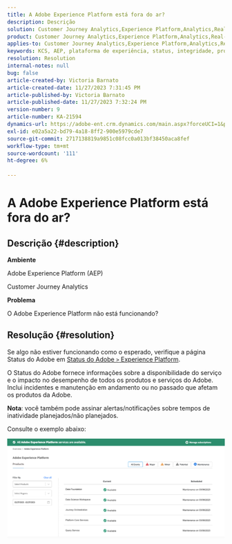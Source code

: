 ```yaml
---
title: A Adobe Experience Platform está fora do ar?
description: Descrição
solution: Customer Journey Analytics,Experience Platform,Analytics,Real-Time Customer Data Platform
product: Customer Journey Analytics,Experience Platform,Analytics,Real-Time Customer Data Platform
applies-to: Customer Journey Analytics,Experience Platform,Analytics,Real-Time Customer Data Platform
keywords: KCS, AEP, plataforma de experiência, status, integridade, problema, interrupção, Customer Journey Analytics, plataforma de experiência inativa
resolution: Resolution
internal-notes: null
bug: false
article-created-by: Victoria Barnato
article-created-date: 11/27/2023 7:31:45 PM
article-published-by: Victoria Barnato
article-published-date: 11/27/2023 7:32:24 PM
version-number: 9
article-number: KA-21594
dynamics-url: https://adobe-ent.crm.dynamics.com/main.aspx?forceUCI=1&pagetype=entityrecord&etn=knowledgearticle&id=0dd14f98-5b8d-ee11-8179-6045bd006b3d
exl-id: e02a5a22-bd79-4a18-8ff2-900e5979cde7
source-git-commit: 2717138819a9851c08fcc0a013bf38450aca8fef
workflow-type: tm+mt
source-wordcount: '111'
ht-degree: 6%

---
```


# A Adobe Experience Platform está fora do ar?

## Descrição {#description}


<b>Ambiente</b>

Adobe Experience Platform (AEP)

Customer Journey Analytics

<b>Problema</b>

O Adobe Experience Platform não está funcionando?


## Resolução {#resolution}


Se algo não estiver funcionando como o esperado, verifique a página Status do Adobe em [Status do Adobe `>`  Experience Platform](https://status.adobe.com/cloud/experience_platform#/).

O Status do Adobe fornece informações sobre a disponibilidade do serviço e o impacto no desempenho de todos os produtos e serviços do Adobe. Inclui incidentes e manutenção em andamento ou no passado que afetam os produtos da Adobe.

<b>Nota</b>: você também pode assinar alertas/notificações sobre tempos de inatividade planejados/não planejados.

Consulte o exemplo abaixo:

![](assets/dc4ebf6a-94b6-ed11-83fe-6045bd006a22.png)
